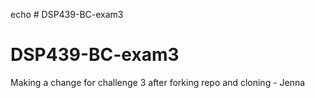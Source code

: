 echo # DSP439-BC-exam3
# DSP439-BC-exam3

Making a change for challenge 3 after forking repo and cloning - Jenna
